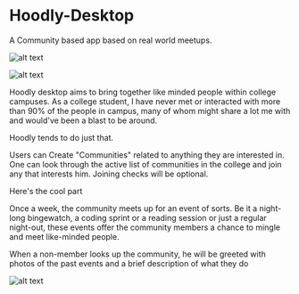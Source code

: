 # Hoodly-Desktop
A Community based app based on real world meetups.

![alt text](https://i.ibb.co/SK4x1Qh/hoodly.jpg)

![alt text](https://i.ibb.co/L8sJZT6/hoodly2.jpg)


Hoodly desktop aims to bring together like minded people within college campuses. As a college student, I have never met or interacted with more than 90% of the people in campus, many of whom might share a lot me with and would've been a blast to be around.

  Hoodly tends to do just that.

Users can Create "Communities" related to anything they are interested in.
One can look through the active list of communities in the college and join any that interests him. Joining checks will be optional.

Here's the cool part

Once a week, the community meets up for an event of sorts. Be it a night-long bingewatch, a coding sprint or a reading session or just a regular night-out, these events offer the community members a chance to mingle and meet like-minded people.

When a non-member looks up the community, he will be greeted with photos of the past events and a brief description of what they do


![alt text](https://i.ibb.co/WgXy3MF/dashboard.jpg)
